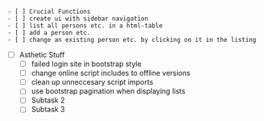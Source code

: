     - [ ] Crucial Functions
    - [ ] create ui with sidebar navigation
    - [ ] list all persons etc. in a html-table
    - [ ] add a person etc.
    - [ ] change an existing person etc. by clicking on it in the listing
- [ ] Asthetic Stuff
    - [ ] failed login site in bootstrap style
    - [ ] change online script includes to offline versions
    - [ ] clean up unneccesary script imports
    - [ ] use bootstrap pagination when displaying lists
    - [ ] Subtask 2
    - [ ] Subtask 3
